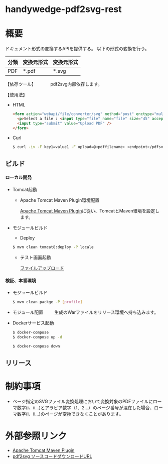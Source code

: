 handywedge-pdf2svg-rest
========================================================

# 概要

  ドキュメント形式の変換するAPIを提供する。
  以下の形式の変換を行う。
  
  |分類       |変換元形式       |変換元形式  |
  |-----------|---------------|------|
  |PDF        |*.pdf          |*.svg |

  【依存ツール】
　　　pdf2svg内部依存します。

  【使用法】
  
  - HTML
    ```html
    <form action="webapi/file/converter/svg" method="post" enctype="multipart/form-data">
      <p>Select a file : <input type="file" name="file" size="45" accept=".pdf" /></p>
      <input type="submit" value="Upload PDF" />
    </form>
    ```
  - Curl
    ```bash
    $ curl -iv -F key1=value1 -F upload=@<pdffilename> <endpoint>/pdfsvg/webapi/file/converter/svg
    ```


## ビルド

#### ローカル開発

- Tomcat起動
  
  * Apache Tomcat Maven Plugin環境配置
  
    [Apache Tomcat Maven Plugin](https://tomcat.apache.org/maven-plugin-2.2/)に従い、TomcatとMaven環境を設定します。

- モジュールビルド

  * Deploy
  ```bash
  $ mvn clean tomcat8:deploy -P locale
  ```
  
  * テスト画面起動
  
    [ファイルアップロード](http://localhost:8080/pdftosvg/fileUpload.html)
 
 
#### 検証、本番環境

- モジュールビルド
  ```bash
  $ mvn clean packge -P [profile]
  ```

- モジュール配置
　
　生成のWarファイルをリリース環境へ持ち込みます。

- Dockerサービス起動
  ```bash
  $ docker-compose 
  $ docker-compose up -d
  ```

  ```bash
  $ docker-compose down
  ```

## リリース


# 制約事項

- ページ指定のSVGファイル変換処理において変換対象のPDFファイルにローマ数字(ⅰ、ⅱ...)とアラビア数字（1、2...）のページ番号が混在した場合、ローマ数字(ⅰ、ⅱ...)のページが変換できなくことがあります。

# 外部参照リンク

- [Apache Tomcat Maven Plugin](https://tomcat.apache.org/maven-plugin-2.2/)
- [pdf2svg ソースコードダウンロードURL](https://github.com/dawbarton/pdf2svg/tags)

